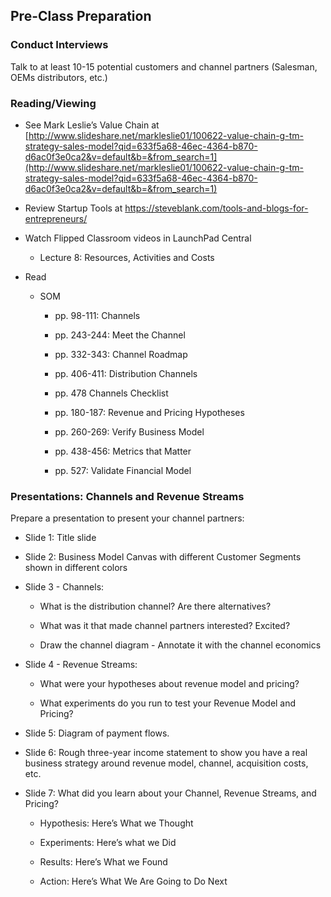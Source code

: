 ## Pre-Class Preparation

### Conduct Interviews

Talk to at least 10-15 potential customers and channel partners (Salesman, OEMs distributors, etc.)

### Reading/Viewing

* See Mark Leslie’s Value Chain at [http://www.slideshare.net/markleslie01/100622-value-chain-g-tm-strategy-sales-model?qid=633f5a68-46ec-4364-b870-d6ac0f3e0ca2&v=default&b=&from_search=1](http://www.slideshare.net/markleslie01/100622-value-chain-g-tm-strategy-sales-model?qid=633f5a68-46ec-4364-b870-d6ac0f3e0ca2&v=default&b=&from_search=1)

* Review Startup Tools at https://steveblank.com/tools-and-blogs-for-entrepreneurs/ 

* Watch Flipped Classroom videos in LaunchPad Central

    * Lecture 8: Resources, Activities and Costs

* Read

    * SOM 

        * pp. 98-111: Channels 

        * pp. 243-244: Meet the Channel

        * pp. 332-343: Channel Roadmap 

        * pp. 406-411: Distribution Channels

        * pp. 478 Channels Checklist

        * pp. 180-187: Revenue and Pricing Hypotheses

        * pp. 260-269: Verify Business Model

        * pp. 438-456: Metrics that Matter

        * pp. 527: Validate Financial Model
 
### Presentations: Channels and Revenue Streams

Prepare a presentation to present your channel partners:

* Slide 1: Title slide

* Slide 2: Business Model Canvas with different Customer Segments shown in different colors

* Slide 3 - Channels: 

    * What is the distribution channel? Are there alternatives?

    * What was it that made channel partners interested? Excited?

    * Draw the channel diagram - Annotate it with the channel economics

* Slide 4 - Revenue Streams:

    * What were your hypotheses about revenue model and pricing?

    * What experiments do you run to test your Revenue Model and Pricing?

* Slide 5: Diagram of payment flows.

* Slide 6: Rough three-year income statement to show you have a real business strategy around revenue model, channel, acquisition costs, etc. 

* Slide 7: What did you learn about your Channel, Revenue Streams, and Pricing?

    * Hypothesis: Here’s What we Thought

    * Experiments: Here’s what we Did

    * Results: Here’s What we Found

    * Action: Here’s What We Are Going to Do Next